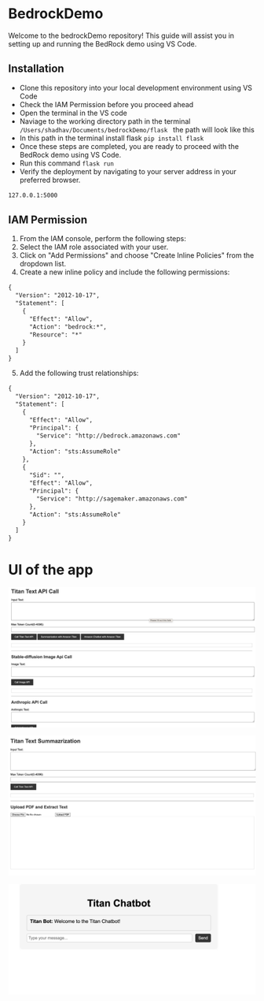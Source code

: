 # BedrockDemo
Welcome to the bedrockDemo repository! This guide will assist you in setting up and running the BedRock demo using VS Code.

## Installation 
- Clone this repository into your local development environment using VS Code
- Check the IAM Permission before you proceed ahead 
- Open the terminal in the VS code
- Naviage to the working directory path in the terminal
```/Users/shadhav/Documents/bedrockDemo/flask ``` the path will look like this 
- In this path in the terminal install flask 
```pip install flask```
- Once these steps are completed, you are ready to proceed with the BedRock demo using VS Code. 
- Run this command 
```flask run```
- Verify the deployment by navigating to your server address in
your preferred browser.

```sh
127.0.0.1:5000
```


## IAM Permission
1. From the IAM console, perform the following steps:
2. Select the IAM role associated with your user.
3. Click on "Add Permissions" and choose "Create Inline Policies" from the dropdown list.
4. Create a new inline policy and include the following permissions:
```
{
  "Version": "2012-10-17",
  "Statement": [
    {
      "Effect": "Allow",
      "Action": "bedrock:*",
      "Resource": "*"
    }
  ]
}
```
5. Add the following trust relationships:
```
{
  "Version": "2012-10-17",
  "Statement": [
    {
      "Effect": "Allow",
      "Principal": {
        "Service": "http://bedrock.amazonaws.com"
      },
      "Action": "sts:AssumeRole"
    },
    {
      "Sid": "",
      "Effect": "Allow",
      "Principal": {
        "Service": "http://sagemaker.amazonaws.com"
      },
      "Action": "sts:AssumeRole"
    }
  ]
}
```
# UI of the app 


![BedRock UI](flask/BedRockUI.png)


![Summarization UI](flask/SummarizationUI.png)


![Chatbot UI](flask/TitanChatBot.png)